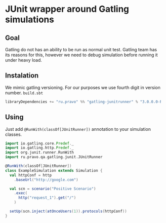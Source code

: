 # JUnit wrapper around Gatling simulations

## Goal

Gatling do not has an ability to be run as normal unit test. Gatling team has its reasons for this, however we need to debug simulation before running it under heavy load.

## Instalation
We mimic gatling versioning. For our purposes we use fourth digit in version number.
`build.sbt`
```scala
libraryDependencies += "ru.pravo" %% "gatling-junitrunner" % "3.0.0.0-RC1"
```

## Using

Just add `@RunWith(classOf[JUnitRunner])` annotation to your simulation classes.

```scala
import io.gatling.core.Predef._
import io.gatling.http.Predef._
import org.junit.runner.RunWith
import ru.pravo.qa.gatling.junit.JUnitRunner

@RunWith(classOf[JUnitRunner])
class ExampleSimulation extends Simulation {
  val httpConf = http
    .baseUrl("http://google.com")

  val scn = scenario("Positive Scenario")
    .exec(
      http("request_1").get("/")
    )

  setUp(scn.inject(atOnceUsers(1)).protocols(httpConf))
}
```

